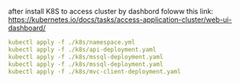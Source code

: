 after install K8S to access cluster by dashbord foloww this link: https://kubernetes.io/docs/tasks/access-application-cluster/web-ui-dashboard/

```yml
kubectl apply -f ./k8s/namespace.yml
kubectl apply -f ./k8s/api-deployment.yaml
kubectl apply -f ./k8s/mssql-deployment.yaml
kubectl apply -f ./k8s/mssql-deployment.yaml
kubectl apply -f ./k8s/mvc-client-deployment.yaml
```
